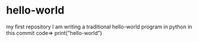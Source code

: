 # hello-world
my first repository
I am writing a traditional hello-world program in python in this commit
code=>
  print("hello-world")
